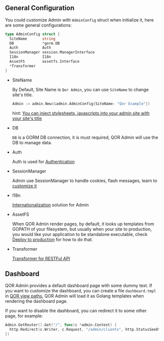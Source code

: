 ## General Configuration

You could customize Admin with `AdminConfig` struct when initialize it, here are some general configurations:

```go
type AdminConfig struct {
  SiteName       string
  DB             *gorm.DB
  Auth           Auth
  SessionManager session.ManagerInterface
  I18n           I18n
  AssetFS        assetfs.Interface
  *Transformer
}
```

* SiteName

  By Default, Site Name is `Qor Admin`, you can use `SiteName` to change site's title.

  ```go
  Admin := admin.New(&admin.AdminConfig{SiteName: "Qor Example"})
  ```

  hint: [You can inject stylesheets, javascripts into your admin site with your site's title](/admin/theming_and_customization.md)

* DB

  `DB` is a GORM DB connection, it is must required, QOR Admin will use the DB to manage data.

* Auth

  Auth is used for [Authentication](/admin/authentication.md)

* SessionManager

  Admin use SessionManager to handle cookies, flash messages, learn to [customize it](/admin/session_manager.md)

* I18n

  [Internationalization](/admin/i18n.md) solution for Admin

* AssetFS

  When QOR Admin render pages, by default, it looks up templates from GOPATH of your filesystem, but usually when your site to production, you would like your application to be standalone executable, check [Deploy to production](/admin/deploy.md) for how to do that.

* Transformer

  [Transformer for RESTFul API](/admin/restful_api.md#transformer)

## Dashboard

QOR Admin provides a default dashboard page with some dummy text. If you want to customize the dashboard, you can create a file `dashboard.tmpl` in [QOR view paths](/admin/theming_and_customization.md#view-paths), QOR Admin will load it as Golang templates when rendering the dashboard page.

If you want to disable the dashboard, you can redirect it to some other page, for example:

```go
Admin.GetRouter().Get("/", func(c *admin.Context) {
  http.Redirect(c.Writer, c.Request, "/admin/clients", http.StatusSeeOther)
})
```
